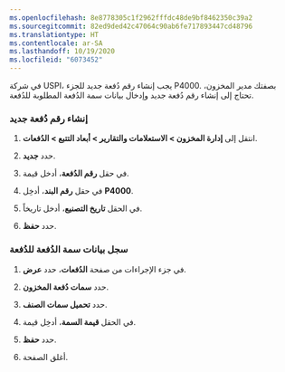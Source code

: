 ```yaml
---
ms.openlocfilehash: 8e8778305c1f2962fffdc48de9bf8462350c39a2
ms.sourcegitcommit: 82ed9ded42c47064c90ab6fe717893447cd48796
ms.translationtype: HT
ms.contentlocale: ar-SA
ms.lasthandoff: 10/19/2020
ms.locfileid: "6073452"
---
```


في شركة USPI، يجب إنشاء رقم دُفعة جديد للجزء P4000. بصفتك مدير المخزون، تحتاج إلى إنشاء رقم دُفعة جديد وإدخال بيانات سمة الدُفعة المطلوبة للدُفعة.

### <a name="create-a-new-batch-number"></a>إنشاء رقم دُفعة جديد

1.  انتقل إلى **إدارة المخزون > الاستعلامات والتقارير > أبعاد التتبع > الدُفعات**.

2.  حدد **جديد**.

3.  في حقل **رقم الدُفعة**، أدخل قيمة.

4.  في حقل **رقم البند**، أدخِل **P4000**.

5.  في الحقل **تاريخ التصنيع**، أدخل تاريخاً.

6.  حدد **حفظ**. 

### <a name="record-batch-attribute-data-for-the-batch"></a>سجل بيانات سمة الدُفعة للدُفعة

1.  في جزء الإجراءات من صفحة **الدُفعات**، حدد **عرض**.

2.  حدد **سمات دُفعة المخزون**.

3.  حدد **تحميل سمات الصنف**.

4. في الحقل **قيمة السمة**، أدخِل قيمة.

5. حدد **حفظ**.

6. أغلق الصفحة.

